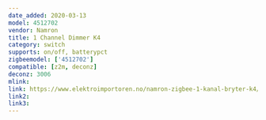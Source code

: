 ```yaml
---
date_added: 2020-03-13
model: 4512702
vendor: Namron
title: 1 Channel Dimmer K4
category: switch
supports: on/off, batterypct
zigbeemodel: ['4512702']
compatible: [z2m, deconz]
deconz: 3006
mlink: 
link: https://www.elektroimportoren.no/namron-zigbee-1-kanal-bryter-k4/4512702/Product.html
link2: 
link3: 
---
```

